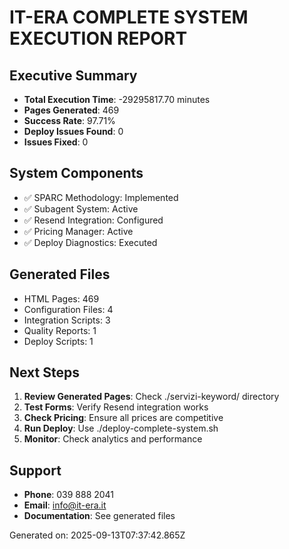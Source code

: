 
# IT-ERA COMPLETE SYSTEM EXECUTION REPORT

## Executive Summary
- **Total Execution Time**: -29295817.70 minutes
- **Pages Generated**: 469
- **Success Rate**: 97.71%
- **Deploy Issues Found**: 0
- **Issues Fixed**: 0

## System Components
- ✅ SPARC Methodology: Implemented
- ✅ Subagent System: Active
- ✅ Resend Integration: Configured
- ✅ Pricing Manager: Active
- ✅ Deploy Diagnostics: Executed

## Generated Files
- HTML Pages: 469
- Configuration Files: 4
- Integration Scripts: 3
- Quality Reports: 1
- Deploy Scripts: 1

## Next Steps
1. **Review Generated Pages**: Check ./servizi-keyword/ directory
2. **Test Forms**: Verify Resend integration works
3. **Check Pricing**: Ensure all prices are competitive
4. **Run Deploy**: Use ./deploy-complete-system.sh
5. **Monitor**: Check analytics and performance

## Support
- **Phone**: 039 888 2041
- **Email**: info@it-era.it
- **Documentation**: See generated files

Generated on: 2025-09-13T07:37:42.865Z

